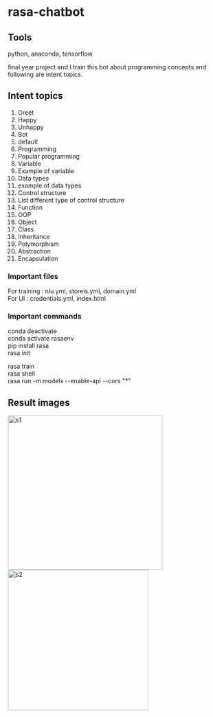 # rasa-chatbot
## Tools
python, anaconda, tensorflow

final year project and I train this bot about programming concepts and following are intent topics.

## Intent topics
1.	Greet
2.	Happy
3.	Unhappy
4.	Bot
5.	default
6.	Programming
7.	Popular programming
8.	Variable
9.	Example of variable
10.	Data types
11.	example of data types
12.	Control structure
13.	List different type of control structure
14.	Function
15.	OOP
16.	Object
17.	Class 
18.	Inheritance
19.	Polymorphism
20.	Abstraction
21.	Encapsulation

### Important files
For training : nlu.yml, storeis.yml, domain.yml <br>
For UI       : credentials.yml, index.html

### Important commands
conda deactivate <br>
conda activate rasaenv <br>
pip install rasa <br>
rasa init 

rasa train <br>
rasa shell <br>
rasa run -m models --enable-api --cors "*"

## Result images
<img width="360" alt="s1" src="https://github.com/ahsan7541/rasa-chatbot-with-UI/assets/48394941/d4f6af4e-7fe0-4c97-a649-47790d27c155">
<img width="327" alt="s2" src="https://github.com/ahsan7541/rasa-chatbot-with-UI/assets/48394941/f8d3cbed-3b39-4e99-b898-e8dad71489f5">
